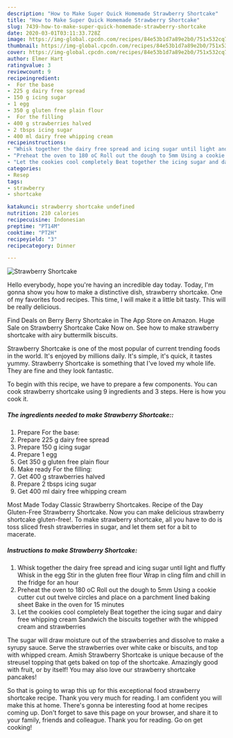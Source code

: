 ```yaml
---
description: "How to Make Super Quick Homemade Strawberry Shortcake"
title: "How to Make Super Quick Homemade Strawberry Shortcake"
slug: 7439-how-to-make-super-quick-homemade-strawberry-shortcake
date: 2020-03-01T03:11:33.728Z
image: https://img-global.cpcdn.com/recipes/84e53b1d7a89e2b0/751x532cq70/strawberry-shortcake-recipe-main-photo.jpg
thumbnail: https://img-global.cpcdn.com/recipes/84e53b1d7a89e2b0/751x532cq70/strawberry-shortcake-recipe-main-photo.jpg
cover: https://img-global.cpcdn.com/recipes/84e53b1d7a89e2b0/751x532cq70/strawberry-shortcake-recipe-main-photo.jpg
author: Elmer Hart
ratingvalue: 3
reviewcount: 9
recipeingredient:
-  For the base
- 225 g dairy free spread
- 150 g icing sugar
- 1 egg
- 350 g gluten free plain flour
-  For the filling
- 400 g strawberries halved
- 2 tbsps icing sugar
- 400 ml dairy free whipping cream
recipeinstructions:
- "Whisk together the dairy free spread and icing sugar until light and fluffy Whisk in the egg Stir in the gluten free flour Wrap in cling film and chill in the fridge for an hour"
- "Preheat the oven to 180 oC Roll out the dough to 5mm Using a cookie cutter cut out twelve circles and place on a parchment lined baking sheet Bake in the oven for 15 minutes"
- "Let the cookies cool completely Beat together the icing sugar and dairy free whipping cream Sandwich the biscuits together with the whipped cream and strawberries"
categories:
- Resep
tags:
- strawberry
- shortcake

katakunci: strawberry shortcake undefined
nutrition: 210 calories
recipecuisine: Indonesian
preptime: "PT14M"
cooktime: "PT2H"
recipeyield: "3"
recipecategory: Dinner

---
```



![Strawberry Shortcake](https://img-global.cpcdn.com/recipes/84e53b1d7a89e2b0/751x532cq70/strawberry-shortcake-recipe-main-photo.jpg)

Hello everybody, hope you're having an incredible day today. Today, I'm gonna show you how to make a distinctive dish, strawberry shortcake. One of my favorites food recipes. This time, I will make it a little bit tasty. This will be really delicious.

Find Deals on Berry Berry Shortcake in The App Store on Amazon. Huge Sale on Strawberry Shortcake Cake Now on. See how to make strawberry shortcake with airy buttermilk biscuits.

Strawberry Shortcake is one of the most popular of current trending foods in the world. It's enjoyed by millions daily. It's simple, it's quick, it tastes yummy. Strawberry Shortcake is something that I've loved my whole life. They are fine and they look fantastic.


To begin with this recipe, we have to prepare a few components. You can cook strawberry shortcake using 9 ingredients and 3 steps. Here is how you cook it.

##### The ingredients needed to make Strawberry Shortcake::

1. Prepare  For the base:
1. Prepare 225 g dairy free spread
1. Prepare 150 g icing sugar
1. Prepare 1 egg
1. Get 350 g gluten free plain flour
1. Make ready  For the filling:
1. Get 400 g strawberries halved
1. Prepare 2 tbsps icing sugar
1. Get 400 ml dairy free whipping cream


Most Made Today Classic Strawberry Shortcakes. Recipe of the Day Gluten-Free Strawberry Shortcake. Now you can make delicious strawberry shortcake gluten-free!. To make strawberry shortcake, all you have to do is toss sliced fresh strawberries in sugar, and let them set for a bit to macerate. 

##### Instructions to make Strawberry Shortcake:

1. Whisk together the dairy free spread and icing sugar until light and fluffy
Whisk in the egg
Stir in the gluten free flour
Wrap in cling film and chill in the fridge for an hour
1. Preheat the oven to 180 oC
Roll out the dough to 5mm
Using a cookie cutter cut out twelve circles and place on a parchment lined baking sheet
Bake in the oven for 15 minutes
1. Let the cookies cool completely
Beat together the icing sugar and dairy free whipping cream
Sandwich the biscuits together with the whipped cream and strawberries


The sugar will draw moisture out of the strawberries and dissolve to make a syrupy sauce. Serve the strawberries over white cake or biscuits, and top with whipped cream. Amish Strawberry Shortcake is unique because of the streusel topping that gets baked on top of the shortcake. Amazingly good with fruit, or by itself! You may also love our strawberry shortcake pancakes! 

So that is going to wrap this up for this exceptional food strawberry shortcake recipe. Thank you very much for reading. I am confident you will make this at home. There's gonna be interesting food at home recipes coming up. Don't forget to save this page on your browser, and share it to your family, friends and colleague. Thank you for reading. Go on get cooking!
